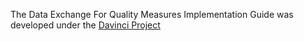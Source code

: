 The Data Exchange For Quality Measures Implementation Guide was developed under the  [Davinci Project](#) 
